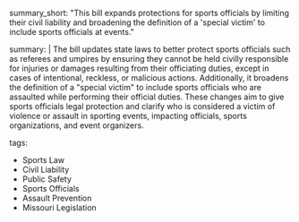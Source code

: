 summary_short: "This bill expands protections for sports officials by limiting their civil liability and broadening the definition of a 'special victim' to include sports officials at events."

summary: |
  The bill updates state laws to better protect sports officials such as referees and umpires by ensuring they cannot be held civilly responsible for injuries or damages resulting from their officiating duties, except in cases of intentional, reckless, or malicious actions. Additionally, it broadens the definition of a "special victim" to include sports officials who are assaulted while performing their official duties. These changes aim to give sports officials legal protection and clarify who is considered a victim of violence or assault in sporting events, impacting officials, sports organizations, and event organizers.

tags:
  - Sports Law
  - Civil Liability
  - Public Safety
  - Sports Officials
  - Assault Prevention
  - Missouri Legislation
